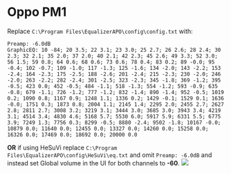 # Oppo PM1
Replace `C:\Program Files\EqualizerAPO\config\config.txt` with:
```
Preamp: -6.0dB
GraphicEQ: 10 -84; 20 3.5; 22 3.1; 23 3.0; 25 2.7; 26 2.6; 28 2.4; 30 2.3; 32 2.1; 35 2.0; 37 2.0; 40 2.1; 42 2.3; 45 2.6; 49 3.3; 52 3.0; 56 1.5; 59 0.8; 64 0.6; 68 0.6; 73 0.6; 78 0.4; 83 0.2; 89 -0.0; 95 -0.4; 102 -0.7; 109 -1.0; 117 -1.3; 125 -1.6; 134 -2.0; 143 -2.2; 153 -2.4; 164 -2.3; 175 -2.5; 188 -2.6; 201 -2.4; 215 -2.3; 230 -2.0; 246 -2.0; 263 -2.2; 282 -2.4; 301 -2.5; 323 -2.3; 345 -1.8; 369 -1.2; 395 -0.5; 423 0.0; 452 -0.5; 484 -1.1; 518 -1.3; 554 -1.2; 593 -0.9; 635 -0.8; 679 -1.1; 726 -1.2; 777 -1.2; 832 -1.4; 890 -1.4; 952 -0.5; 1019 0.2; 1090 0.8; 1167 0.9; 1248 1.1; 1336 0.2; 1429 -0.1; 1529 0.1; 1636 -0.0; 1751 0.3; 1873 0.8; 2004 1.1; 2145 1.4; 2295 2.0; 2455 2.7; 2627 2.8; 2811 2.7; 3008 3.2; 3219 3.1; 3444 3.0; 3685 3.0; 3943 3.4; 4219 3.1; 4514 3.4; 4830 4.6; 5168 5.7; 5530 6.0; 5917 5.9; 6331 5.5; 6775 3.9; 7249 1.3; 7756 0.3; 8299 -0.5; 8880 -2.4; 9502 -1.8; 10167 -0.0; 10879 0.0; 11640 0.0; 12455 0.0; 13327 0.0; 14260 0.0; 15258 0.0; 16326 0.0; 17469 0.0; 18692 0.0; 20000 0.0
```
**OR** if using HeSuVi replace `C:\Program Files\EqualizerAPO\config\HeSuVi\eq.txt` and omit `Preamp: -6.0dB` and instead set Global volume in the UI for both channels to **-60**.
![](https://raw.githubusercontent.com/jaakkopasanen/AutoEq/master/results/SBAF-Serious/headphoncecom/onear/Oppo%20PM1/Oppo%20PM1.png)